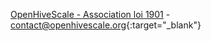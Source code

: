 [OpenHiveScale - Association loi 1901](https://www.journal-officiel.gouv.fr/publications/assoc/pdf/2018/0040/JOAFE_PDF_Unitaire_20180040_00468.pdf) - 
[contact@openhivescale.org](mailto:contact@openhivescale.org){:target="_blank"}
